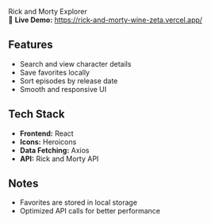 Rick and Morty Explorer  
🚀 **Live Demo:**   https://rick-and-morty-wine-zeta.vercel.app/

## Features  
- Search and view character details  
- Save favorites locally  
- Sort episodes by release date  
- Smooth and responsive UI  

## Tech Stack  
- **Frontend:** React  
- **Icons:** Heroicons  
- **Data Fetching:** Axios  
- **API:** Rick and Morty API  

## Notes  
- Favorites are stored in local storage  
- Optimized API calls for better performance
